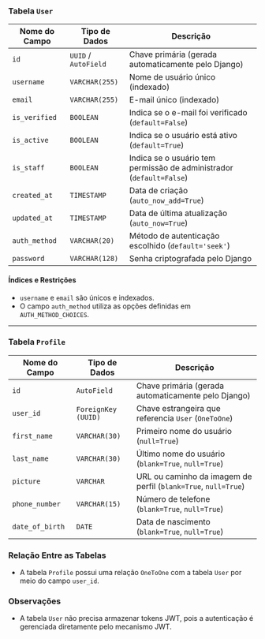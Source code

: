 ### Tabela `User`

| **Nome do Campo**     | **Tipo de Dados**         | **Descrição**                                      |
|-----------------------|---------------------------|----------------------------------------------------|
| `id`                  | `UUID` / `AutoField`      | Chave primária (gerada automaticamente pelo Django) |
| `username`            | `VARCHAR(255)`            | Nome de usuário único (indexado)                   |
| `email`               | `VARCHAR(255)`            | E-mail único (indexado)                            |
| `is_verified`         | `BOOLEAN`                 | Indica se o e-mail foi verificado (`default=False`) |
| `is_active`           | `BOOLEAN`                 | Indica se o usuário está ativo (`default=True`)    |
| `is_staff`            | `BOOLEAN`                 | Indica se o usuário tem permissão de administrador (`default=False`) |
| `created_at`          | `TIMESTAMP`               | Data de criação (`auto_now_add=True`)              |
| `updated_at`          | `TIMESTAMP`               | Data de última atualização (`auto_now=True`)       |
| `auth_method`         | `VARCHAR(20)`             | Método de autenticação escolhido (`default='seek'`) |
| `password`            | `VARCHAR(128)`            | Senha criptografada pelo Django                    |

#### Índices e Restrições
- `username` e `email` são únicos e indexados.
- O campo `auth_method` utiliza as opções definidas em `AUTH_METHOD_CHOICES`.

---

### Tabela `Profile`

| **Nome do Campo**     | **Tipo de Dados**         | **Descrição**                                      |
|-----------------------|---------------------------|----------------------------------------------------|
| `id`                  | `AutoField`               | Chave primária (gerada automaticamente pelo Django) |
| `user_id`             | `ForeignKey (UUID)`       | Chave estrangeira que referencia `User` (`OneToOne`) |
| `first_name`          | `VARCHAR(30)`             | Primeiro nome do usuário (`null=True`)             |
| `last_name`           | `VARCHAR(30)`             | Último nome do usuário (`blank=True`, `null=True`)  |
| `picture`             | `VARCHAR`                 | URL ou caminho da imagem de perfil (`blank=True`, `null=True`) |
| `phone_number`        | `VARCHAR(15)`             | Número de telefone (`blank=True`, `null=True`)     |
| `date_of_birth`       | `DATE`                    | Data de nascimento (`blank=True`, `null=True`)     |

### Relação Entre as Tabelas
- A tabela `Profile` possui uma relação `OneToOne` com a tabela `User` por meio do campo `user_id`.

### Observações

- A tabela `User` não precisa armazenar tokens JWT, pois a autenticação é gerenciada diretamente pelo mecanismo JWT.
